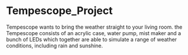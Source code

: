 # Tempescope_Project

Tempescope wants to bring the weather straight to your living room.
the Tempescope consists of an acrylic case, water pump, mist maker and a bunch of LEDs which together are able to simulate a range of weather conditions, including rain and sunshine.

